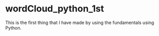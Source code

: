 # wordCloud_python_1st
This is the first thing that I have made by using the fundamentals using Python.
